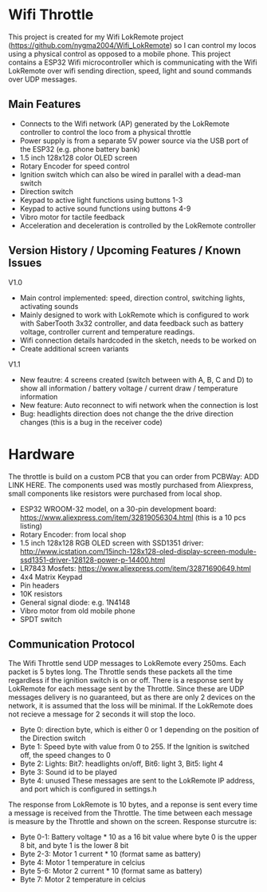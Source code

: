 # Wifi Throttle
This project is created for my Wifi LokRemote project (https://github.com/nygma2004/Wifi_LokRemote) so I can control my locos using a physical control as opposed to a mobile phone. This project contains a ESP32 Wifi microcontroller which is communicating with the Wifi LokRemote over wifi sending direction, speed, light and sound commands over UDP messages.
## Main Features
- Connects to the Wifi network (AP) generated by the LokRemote controller to control the loco from a physical throttle
- Power supply is from a separate 5V power source via the USB port of the ESP32 (e.g. phone battery bank)
- 1.5 inch 128x128 color OLED screen
- Rotary Encoder for speed control
- Ignition switch which can also be wired in parallel with a dead-man switch
- Direction switch
- Keypad to active light functions using buttons 1-3
- Keypad to active sound functions using buttons 4-9
- Vibro motor for tactile feedback
- Acceleration and deceleration is controlled by the LokRemote controller

## Version History / Upcoming Features / Known Issues
V1.0
- Main control implemented: speed, direction control, switching lights, activating sounds
- Mainly designed to work with LokRemote which is configured to work with SaberTooth 3x32 controller, and data feedback such as battery voltage, controller current and temperature readings.
- Wifi connection details hardcoded in the sketch, needs to be worked on
- Create additional screen variants

V1.1
- New feautre: 4 screens created (switch between with A, B, C and D) to show all information / battery voltage / current draw / temperature information
- New feature: Auto reconnect to wifi network when the connection is lost
- Bug: headlights direction does not change the the drive direction changes (this is a bug in the receiver code)

# Hardware
The throttle is build on a custom PCB that you can order from PCBWay: ADD LINK HERE.
The components used was mostly purchased from Aliexpress, small components like resistors were purchased from local shop.
- ESP32 WROOM-32 model, on a 30-pin development board: https://www.aliexpress.com/item/32819056304.html (this is a 10 pcs listing)
- Rotary Encoder: from local shop
- 1.5 inch 128x128 RGB OLED screen with SSD1351 driver: http://www.icstation.com/15inch-128x128-oled-display-screen-module-ssd1351-driver-128128-power-p-14400.html
- LR7843 Mosfets: https://www.aliexpress.com/item/32871690649.html
- 4x4 Matrix Keypad
- Pin headers
- 10K resistors
- General signal diode: e.g. 1N4148
- Vibro motor from old mobile phone
- SPDT switch

## Communication Protocol
The Wifi Throttle send UDP messages to LokRemote every 250ms. Each packet is 5 bytes long. The Throttle sends these packets all the time regardless if the ignition switch is on or off. There is a response sent by LokRemote for each message sent by the Throttle. Since these are UDP messages delivery is no guaranteed, but as there are only 2 devices on the network, it is assumed that the loss will be minimal. If the LokRemote does not recieve a message for 2 seconds it will stop the loco.
- Byte 0: direction byte, which is either 0 or 1 depending on the position of the Direction switch
- Byte 1: Speed byte with value from 0 to 255. If the Ignition is switched off, the speed changes to 0
- Byte 2: Lights: Bit7: headlights on/off, Bit6: light 3, Bit5: light 4
- Byte 3: Sound id to be played
- Byte 4: unused
These messages are sent to the LokRemote IP address, and port which is configured in settings.h

The response from LokRemote is 10 bytes, and a reponse is sent every time a message is received from the Throttle. The time between each message is measure by the Throttle and shown on the screen. Response sturcutre is:
- Byte 0-1: Battery voltage * 10 as a 16 bit value where byte 0 is the upper 8 bit, and byte 1 is the lower 8 bit 
- Byte 2-3: Motor 1 current * 10 (format same as battery)
- Byte 4: Motor 1 temperature in celcius
- Byte 5-6: Motor 2 current * 10 (format same as battery)
- Byte 7: Motor 2 temperature in celcius
